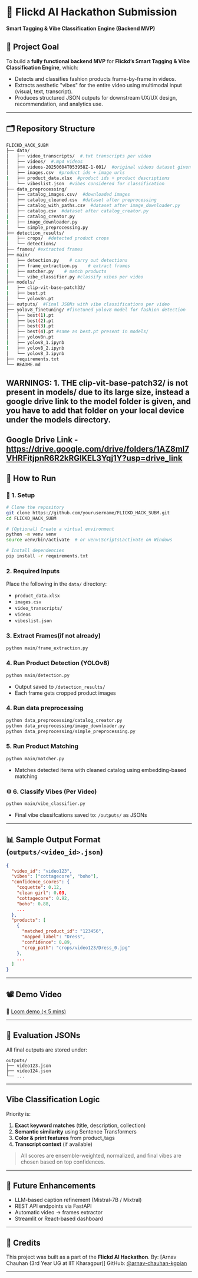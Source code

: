 # 🎯 Flickd AI Hackathon Submission

**Smart Tagging & Vibe Classification Engine (Backend MVP)**

## 📌 Project Goal

To build a **fully functional backend MVP** for **Flickd’s Smart Tagging & Vibe Classification Engine**, which:

* Detects and classifies fashion products frame-by-frame in videos.
* Extracts aesthetic "vibes" for the entire video using multimodal input (visual, text, transcript).
* Produces structured JSON outputs for downstream UX/UX design, recommendation, and analytics use.

---

## 🗂️ Repository Structure

```bash
FLICKD_HACK_SUBM
├── data/
│   ├── video_transcripts/  #.txt transcripts per video
│   ├── videos/  #.mp4 videos
│   ├── videos-20250604T053958Z-1-001/  #original videos dataset given
│   ├── images.csv  #product ids + image urls 
|   ├── product_data.xlsx  #product ids + product descriptions
│   └── vibeslist.json  #vibes considered for classification
├── data_preprocessing/          
│   ├── catalog_images.csv/  #downloaded images
│   ├── catalog_cleaned.csv  #dataset after preprocessing
│   ├── catalog_with_paths.csv  #dataset after image_downloader.py
│   ├── catalog.csv  #dataset after catalog_creator.py
|   ├── catalog_creator.py
|   ├── image_downloader.py 
│   └── simple_preprocessing.py
├── detection_results/                   
|   ├── crops/  #detected product crops
│   └── detections/
├── frames/ #extracted frames
├── main/                 
│   ├── detection.py    # carry out detections
|   ├── frame_extraction.py    # extract frames
|   ├── matcher.py    # match products
│   └── vibe_classifier.py #classify vibes per video
├── models/                  
|   ├── clip-vit-base-patch32/    
|   ├── best.pt    
│   └── yolov8n.pt
├── outputs/  #Final JSONs with vibe classifications per video
├── yolov8_finetuning/ #finetuned yolov8 model for fashion detection
│   ├── best(1).pt
|   ├── best(2).pt
│   ├── best(3).pt
│   ├── best(4).pt #same as best.pt present in models/
│   ├── yolov8n.pt    
|   ├── yolov8_1.ipynb  
|   ├── yolov8_2.ipynb 
│   └── yolov8_3.ipynb
├── requirements.txt
└── README.md
```
## WARNINGS: 1. THE clip-vit-base-patch32/ is not present in models/ due to its large size, instead a google drive link to the model folder is given, and you have to add that folder on your local device under the models directory.
Google Drive Link - https://drive.google.com/drive/folders/1AZ8ml7VHRFitjpnR6R2kRGlKEL3Yqj1Y?usp=drive_link
---

## 🚀 How to Run

### 🔧 1. Setup

```bash
# Clone the repository
git clone https://github.com/yourusername/FLICKD_HACK_SUBM.git
cd FLICKD_HACK_SUBM

# (Optional) Create a virtual environment
python -m venv venv
source venv/bin/activate  # or venv\Scripts\activate on Windows

# Install dependencies
pip install -r requirements.txt
```

### 2. Required Inputs

Place the following in the `data/` directory:

* `product_data.xlsx`
* `images.csv`
* `video_transcripts/`
* `videos`
* `vibeslist.json`

### 3. Extract Frames(if not already)

``` bash
python main/frame_extraction.py
```
### 4. Run Product Detection (YOLOv8)

```bash
python main/detection.py
```

* Output saved to `/detection_results/`
* Each frame gets cropped product images
  
### 4. Run data preprocessing

```bash
python data_preprocessing/catalog_creator.py
python data_preprocessing/image_downloader.py
python data_preprocessing/simple_preprocessing.py
```

### 5. Run Product Matching

```bash
python main/matcher.py
```

* Matches detected items with cleaned catalog using embedding-based matching
  
### ⚙️ 6. Classify Vibes (Per Video)

```bash
python main/vibe_classifier.py
```

* Final vibe classifcations saved to: `/outputs/` as JSONs

---

## 📊 Sample Output Format (`outputs/<video_id>.json`)

```json
{
  "video_id": "video123",
  "vibes": ["cottagecore", "boho"],
  "confidence_scores": {
    "coquette": 0.12,
    "clean girl": 0.03,
    "cottagecore": 0.92,
    "boho": 0.88,
    ...
  },
  "products": [
    {
      "matched_product_id": "123456",
      "mapped_label": "Dress",
      "confidence": 0.89,
      "crop_path": "crops/video123/Dress_0.jpg"
    },
    ...
  ]
}
```

---

## 📽️ Demo Video

🔗 [Loom demo (≤ 5 mins)](https://loom.com/share/your-demo-link)

---

## 📝 Evaluation JSONs

All final outputs are stored under:

```
outputs/
├── video123.json
├── video124.json
└── ...
```

---

## Vibe Classification Logic 

Priority is:

1. **Exact keyword matches** (title, description, collection)
2. **Semantic similarity** using Sentence Transformers
3. **Color & print features** from product\_tags
4. **Transcript context** (if available)

> All scores are ensemble-weighted, normalized, and final vibes are chosen based on top confidences.

---

## 📌 Future Enhancements

* LLM-based caption refinement (Mistral-7B / Mixtral)
* REST API endpoints via FastAPI
* Automatic video → frames extractor
* Streamlit or React-based dashboard

---

## 🤝 Credits

This project was built as a part of the **Flickd AI Hackathon**.
By: \[Arnav Chauhan (3rd Year UG at IIT Kharagpur)]
GitHub: [@arnav-chauhan-kgpian](https://github.com/arnav-chauhan-kgpian)

---
